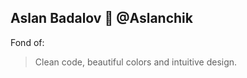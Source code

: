 ## Aslan Badalov :blossom: @Aslanchik 

Fond of:
> Clean code, beautiful colors and intuitive design.




